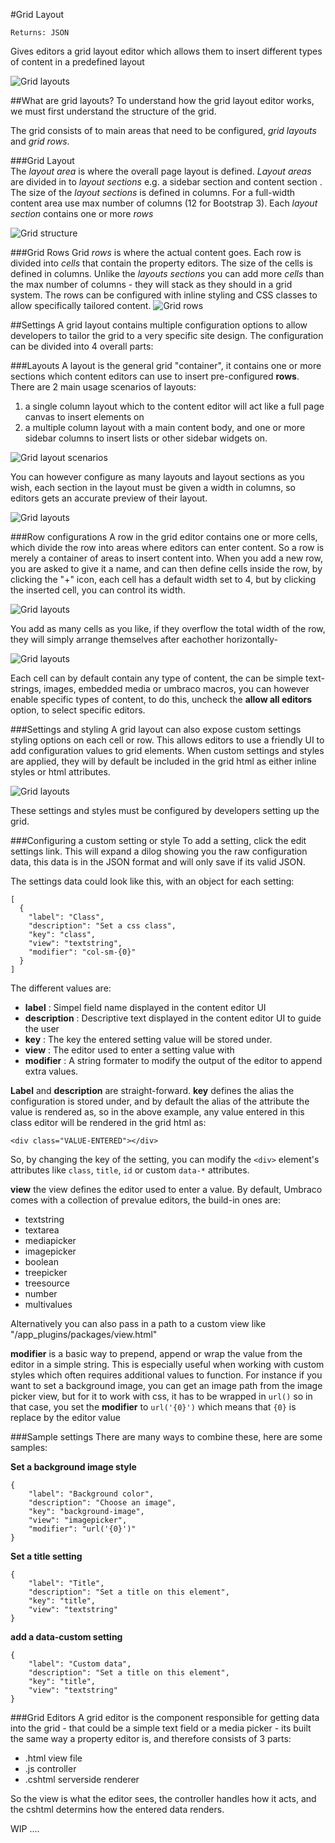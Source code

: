 #Grid Layout

`Returns: JSON`

Gives editors a grid layout editor which allows them to insert different types of content in a predefined layout

![Grid layouts](images/Grid-Layout/editor.png)



##What are grid layouts?
To understand how the grid layout editor works, we must first understand the structure of the grid.

The grid consists of to main areas that need to be configured, *grid layouts* and *grid rows*.

###Grid Layout	
The *layout area* is where the overall page layout is defined. 
*Layout areas* are divided in to *layout sections* e.g. a sidebar section and content section	. The size of the *layout sections* is defined in columns. For a full-width content area use max number of columns (12 for Bootstrap 3). Each *layout section* contains one or more *rows*

![Grid structure](images/Grid-Layout/Grid-layout-NO-SIDEBAR-rows.jpg)

###Grid Rows
Grid *rows* is where the actual content goes. Each row is divided into *cells* that contain the property editors. The size of the cells is defined in columns. Unlike the *layouts sections* you can add more *cells* than the max number of columns - they will stack as they should in a grid system. The rows can be configured with inline styling and CSS classes to allow specifically tailored content.
![Grid rows](images/Grid-Layout/Grid-layout-rows.jpg)


##Settings
A grid layout contains multiple configuration options to allow developers to tailor the grid to a very specific site design.
The configuration can be divided into 4 overall parts:

###Layouts
A layout is the general grid "container", it contains one or more sections which content editors can use to insert pre-configured **rows**. There are 2 main usage scenarios of layouts:

1. a single column layout which to the content editor will act like a full page canvas to insert elements on
2. a multiple column layout with a main content body, and one or more sidebar columns to insert lists or other sidebar widgets on.

![Grid layout scenarios](images/Grid-Layout/Grid-layout-scenarios.jpg)

You can however configure as many layouts and layout sections as you wish, each section in the layout must be given a width in columns, so editors gets an accurate preview of their layout.


![Grid layouts](images/Grid-Layout/layouts.png)


###Row configurations
A row in the grid editor contains one or more cells, which divide the row into areas where editors can enter content. So a row is merely a container of areas to insert content into. When you add a new row, you are asked to give it a name, and can then define cells inside the row, by clicking the "+" icon, each cell has a default width set to 4, but by clicking the inserted cell, you can control its width.

![Grid layouts](images/Grid-Layout/rows.png)

You add as many cells as you like, if they overflow the total width of the row, they will simply arrange themselves after eachother horizontally-

![Grid layouts](images/Grid-Layout/cells.png)

Each cell can by default contain any type of content, the can be simple text-strings, images, embedded media or umbraco macros, you can however enable specific types of content, to do this, uncheck the **allow all editors** option, to select specific editors.


###Settings and styling
A grid layout can also expose custom settings styling options on each cell or row. This allows editors to use a friendly UI to add configuration values to grid elements. When custom settings and styles are applied, they will by default be included in the grid html as either inline styles or html attributes.

![Grid layouts](images/Grid-Layout/settings.png)

These settings and styles must be configured by developers setting up the grid.

###Configuring a custom setting or style
To add a setting, click the edit settings link. This will expand a dilog showing you the raw configuration data, this data is in the JSON format and will only save if its valid JSON.

The settings data could look like this, with an object for each setting:

    [
      {
        "label": "Class",
        "description": "Set a css class",
        "key": "class",
        "view": "textstring",
        "modifier": "col-sm-{0}"
      }
    ]

The different values are:

- **label** : Simpel field name displayed in the content editor UI
- **description** : Descriptive text displayed in the content editor UI to guide the user
- **key** : The key the entered setting value will be stored under.
- **view** : The editor used to enter a setting value with
- **modifier** : A string formater to modify the output of the editor to append extra values.

**Label** and **description** are straight-forward. **key** defines the alias the configuration is stored under, and by default the alias of the attribute the value is rendered as, so in the above example, any value entered in this class editor will be rendered in the grid html as:

    <div class="VALUE-ENTERED"></div>

So, by changing the key of the setting, you can modify the `<div>` element's attributes like `class`, `title`, `id` or custom `data-*` attributes.


**view** the view defines the editor used to enter a value. By default, Umbraco comes with a collection of prevalue editors, the build-in ones are:

- textstring
- textarea
- mediapicker
- imagepicker
- boolean
- treepicker
- treesource
- number
- multivalues

Alternatively you can also pass in a path to a custom view like "/app_plugins/packages/view.html"


**modifier** is a basic way to prepend, append or wrap the value from the editor in a simple string. This is especially useful when working with custom styles which often requires additional values to function. For instance if you want to set a background image, you can get an image path from the image picker view, but for it to work with css, it has to be wrapped in `url()` so in that case, you set the **modifier** to `url('{0}')` which means that `{0}` is replace by the editor value


###Sample settings
There are many ways to combine these, here are some samples:

**Set a background image style**

    {
        "label": "Background color",
        "description": "Choose an image",
        "key": "background-image",
        "view": "imagepicker",
        "modifier": "url('{0}')"
    }


**Set a title setting**

    {
        "label": "Title",
        "description": "Set a title on this element",
        "key": "title",
        "view": "textstring"
    }


**add a data-custom setting**

    {
        "label": "Custom data",
        "description": "Set a title on this element",
        "key": "title",
        "view": "textstring"
    }



###Grid Editors
A grid editor is the component responsible for getting data into the grid - that could be a simple text field or a media picker - its built the same way a property editor is, and therefore consists of 3 parts:

- .html view file
- .js controller
- .cshtml serverside renderer

So the view is what the editor sees, the controller handles how it acts, and the cshtml determins how the entered data renders.

WIP ....
